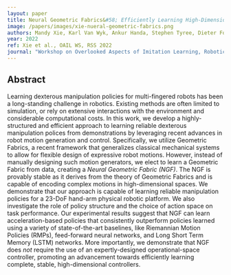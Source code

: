 ```yaml
---
layout: paper
title: Neural Geometric Fabrics&#58; Efficiently Learning High-Dimensional Policies from Demonstration
image: /papers/images/xie-nueral-geometric-fabrics.png
authors: Mandy Xie, Karl Van Wyk, Ankur Handa, Stephen Tyree, Dieter Fox, Harish Ravichandar, Nathan Ratliff
year: 2022
ref: Xie et al., OAIL WS, RSS 2022
journal: "Workshop on Overlooked Aspects of Imitation Learning, Robotics: Science and Systems (RSS)"
---
```


## Abstract

Learning dexterous manipulation policies for multi-fingered robots has been a long-standing challenge in robotics. Existing methods are often limited to simulation, or rely on extensive interactions with the environment and considerable computational costs. In this work, we develop a highly-structured and efficient approach to learning reliable dexterous manipulation polices from demonstrations by leveraging recent advances in robot motion generation and control. Specifically, we utilize Geometric Fabrics, a recent framework that generalizes classical mechanical systems to allow for flexible design of expressive robot motions. However, instead of manually designing such motion generators, we elect to learn a Geometric Fabric from data, creating a *Neural Geometric Fabric (NGF)*. The NGF is provably stable as it derives from the theory of Geometric Fabrics and is capable of encoding complex motions in high-dimensional spaces. We demonstrate that our approach is capable of learning reliable manipulation policies for a 23-DoF hand-arm physical robotic platform. We also investigate the role of policy structure and the choice of action space on task performance. Our experimental results suggest that NGF can learn acceleration-based policies that consistently outperform policies learned using a variety of state-of-the-art baselines, like Riemannian Motion Policies (RMPs), feed-forward neural networks, and Long Short Term Memory (LSTM) networks. More importantly, we demonstrate that NGF does *not* require the use of an expertly-designed operational-space controller, promoting an advancement towards efficiently learning complete, stable, high-dimensional controllers.
